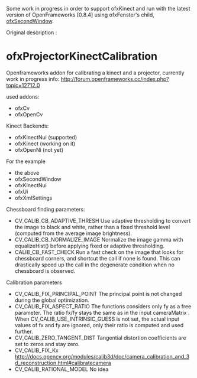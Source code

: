 Some work in progress in order to support ofxKinect and run with the latest version of OpenFrameworks [0.8.4] using ofxFenster's child, [ofxSecondWindow](https://github.com/genekogan/ofxSecondWindow).

Original description :

ofxProjectorKinectCalibration
=============================

Openframeworks addon for calibrating a kinect and a projector, currently work in progress
info: http://forum.openframeworks.cc/index.php?topic=12712.0

used addons: 
- ofxCv
- ofxOpenCv

Kinect Backends:
- ofxKinectNui (supported)
- ofxKinect    (working on it)
- ofxOpenNi    (not yet)

For the example
- the above
- ofxSecondWindow
- ofxKinectNui
- ofxUi
- ofxXmlSettings

Chessboard finding parameters:
- CV_CALIB_CB_ADAPTIVE_THRESH Use adaptive thresholding to convert the image to black and white, rather than a fixed threshold level (computed from the average image brightness).
- CV_CALIB_CB_NORMALIZE_IMAGE Normalize the image gamma with equalizeHist() before applying fixed or adaptive thresholding.
- CALIB_CB_FAST_CHECK Run a fast check on the image that looks for chessboard corners, and shortcut the call if none is found. This can drastically speed up the call in the degenerate condition when no chessboard is observed.


Calibration parameters
- CV_CALIB_FIX_PRINCIPAL_POINT The principal point is not changed during the global optimization.
- CV_CALIB_FIX_ASPECT_RATIO The functions considers only fy as a free parameter. The ratio fx/fy stays the same as in the input cameraMatrix . When CV_CALIB_USE_INTRINSIC_GUESS is not set, the actual input values of fx and fy are ignored, only their ratio is computed and used further.
- CV_CALIB_ZERO_TANGENT_DIST Tangential distortion coefficients are set to zeros and stay zero.
- CV_CALIB_FIX_Kx http://docs.opencv.org/modules/calib3d/doc/camera_calibration_and_3d_reconstruction.html#calibratecamera
- CV_CALIB_RATIONAL_MODEL No idea
